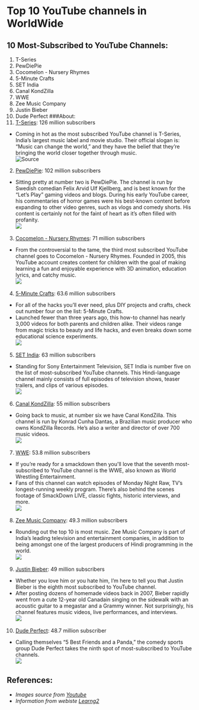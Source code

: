 # Top 10 YouTube channels in WorldWide
## 10 Most-Subscribed to YouTube Channels:
1. T-Series
1. PewDiePie
1. Cocomelon - Nursery Rhymes
1. 5-Minute Crafts
1. SET India
1. Canal KondZilla
1. WWE
1. Zee Music Company
1. Justin Bieber
1. Dude Perfect
###About:
1. [T-Series](https://www.youtube.com/user/tseries): 126 million subscribers  
* Coming in hot as the most subscribed YouTube channel is T-Series, India’s largest music label and movie studio. Their official slogan is: “Music can change the world,” and they have the belief that they’re bringing the world closer together through music.  
![Source](https://yt3.ggpht.com/a/AGF-l7_pAUMBrwUj9lIAPzwKL1MKmb9q875ck73n2Q=s176-c-k-c0x00ffffff-no-rj-mo)
2. [PewDiePie](https://www.youtube.com/user/PewDiePie): 102 million subscribers
- Sitting pretty at number two is PewDiePie. The channel is run by Swedish comedian Felix Arvid Ulf Kjellberg, and is best known for the “Let’s Play” gaming videos and blogs. During his early YouTube career, his commentaries of horror games were his best-known content before expanding to other video genres, such as vlogs and comedy shorts. His content is certainly not for the faint of heart as it’s often filled with profanity.  
![](https://yt3.ggpht.com/a/AGF-l79FVckie4j9WT-4cEW6iu3gPd4GivQf_XNSWg=s176-c-k-c0x00ffffff-no-rj-mo)
3. [Cocomelon - Nursery Rhymes](https://www.youtube.com/user/checkgate): 71 million subscribers
- From the controversial to the tame, the third most subscribed YouTube channel goes to Cocomelon - Nursery Rhymes. Founded in 2005, this YouTube account creates content for children with the goal of making learning a fun and enjoyable experience with 3D animation, education lyrics, and catchy music.  
![](https://yt3.ggpht.com/a/AGF-l79wZ6qBUvS5bcIe_XVWu7cUdHEEZRUnK18Pcg=s176-c-k-c0x00ffffff-no-rj-mo)
4. [5-Minute Crafts](https://www.youtube.com/channel/UC295-Dw_tDNtZXFeAPAW6Aw): 63.6 million subscribers
- For all of the hacks you’ll ever need, plus DIY projects and crafts, check out number four on the list: 5-Minute Crafts.
- Launched fewer than three years ago, this how-to channel has nearly 3,000 videos for both parents and children alike. Their videos range from magic tricks to beauty and life hacks, and even breaks down some educational science experiments.  
![](https://yt3.ggpht.com/a/AGF-l7_Ig-3kRzbVXf3NRh3XWDFVyzXRANCQsltkvQ=s176-c-k-c0x00ffffff-no-rj-mo)
5. [SET India](https://www.youtube.com/user/setindia): 63 million subscribers
- Standing for Sony Entertainment Television, SET India is number five on the list of most-subscribed YouTube channels. This Hindi-language channel mainly consists of full episodes of television shows, teaser trailers, and clips of various episodes.  
![](https://yt3.ggpht.com/a/AGF-l7_rrvu2vunZ4PEZ0fXnz78RaMK11j-Qrv1KZw=s176-c-k-c0x00ffffff-no-rj-mo)
6. [Canal KondZilla](https://www.youtube.com/user/CanalKondZilla): 55 million subscribers
- Going back to music, at number six we have Canal KondZilla. This channel is run by Konrad Cunha Dantas, a Brazilian music producer who owns KondZilla Records. He’s also a writer and director of over 700 music videos.  
![](https://yt3.ggpht.com/a/AGF-l7-yDi06ROcOe64yy81sU0pFKJUr7pyqyxXAgg=s176-c-k-c0x00ffffff-no-rj-mo)
7. [WWE](https://www.youtube.com/channel/UCJ5v_MCY6GNUBTO8-D3XoAg): 53.8 million subscribers
- If you’re ready for a smackdown then you'll love that the seventh most-subscribed to YouTube channel is the WWE, also known as World Wrestling Entertainment.  
- Fans of this channel can watch episodes of Monday Night Raw, TV’s longest-running weekly program. There’s also behind the scenes footage of SmackDown LIVE, classic fights, historic interviews, and more.  
![](https://yt3.ggpht.com/a/AGF-l7-JXrgTbV0Df7gzTZTTGi53X5pejNnn42R09g=s176-c-k-c0x00ffffff-no-rj-mo)
8. [Zee Music Company](https://www.youtube.com/user/zeemusiccompany): 49.3 million subscribers
- Rounding out the top 10 is most music. Zee Music Company is part of India’s leading television and entertainment companies, in addition to being amongst one of the largest producers of Hindi programming in the world.  
![](https://yt3.ggpht.com/a/AGF-l7-o-FQ4aEdqCMNlLpCqpeF2kTtgTP33V8X5-g=s176-c-k-c0x00ffffff-no-rj-mo)
9. [Justin Bieber](https://www.youtube.com/user/kidrauhl): 49 million subscribers
- Whether you love him or you hate him, I’m here to tell you that Justin Bieber is the eighth most subscribed to YouTube channel.
- After posting dozens of homemade videos back in 2007, Bieber rapidly went from a cute 12-year old Canadain singing on the sidewalk with an acoustic guitar to a megastar and a Grammy winner. Not surprisingly, his channel features music videos, live performances, and interviews.  
![](https://lh3.googleusercontent.com/a-/AAuE7mD2KkT_7ftpRJpH_n6ZNeSJFvFlgRGqNcoOzq4q=s176-c-k-c0x00ffffff-no-rj-mo)
10. [Dude Perfect](https://www.youtube.com/user/corycotton): 48.7 million subscriber
- Calling themselves “5 Best Friends and a Panda,” the comedy sports group Dude Perfect takes the ninth spot of most-subscribed to YouTube channels.  
![](https://yt3.ggpht.com/a/AGF-l786MhSiIQO2jrdpXgwwZxlJdThr1uRZhG0MYQ=s176-c-k-c0x00ffffff-no-rj-mo)  
## References:
* *Images source from [Youtube](https://www.youtube.com/)*  
* *Information from webiste [Learng2](https://learn.g2.com/most-subscribed-youtubers)*
